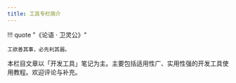 ```yaml
---
title: 工具专栏简介
---
```


!!! quote "《论语 · 卫灵公》"

    工欲善其事，必先利其器。

本栏目文章以「开发工具」笔记为主。主要包括适用性广、实用性强的开发工具使用教程。欢迎评论与补充。
